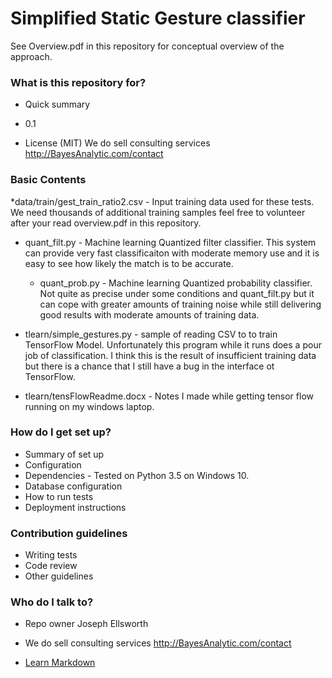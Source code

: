 # Simplified Static Gesture classifier  #

See Overview.pdf in this repository for conceptual overview of the approach.



### What is this repository for? ###

* Quick summary
* 0.1

* License (MIT) We do sell consulting services http://BayesAnalytic.com/contact

### Basic Contents ###
 *data/train/gest_train_ratio2.csv - Input training data used for these tests.  We need thousands of     additional training samples feel free to volunteer after your read overview.pdf in this repository.
 * quant_filt.py  - Machine learning Quantized filter classifier.  This system can provide very 
   fast classificaiton with moderate memory use and it is easy to see how likely the match is to 
   be accurate.

   * quant_prob.py - Machine learning Quantized probability classifier. Not quite as precise under
   some conditions and quant_filt.py but it can cope with greater amounts of training noise while
   still delivering good results with moderate amounts of training data.  
   
 * tlearn/simple_gestures.py - sample of reading CSV to to train TensorFlow Model. 
   Unfortunately this program while it runs does a pour job of classification. I think 
   this is the result of insufficient training data but there is a chance that I still have
   a bug in the interface ot TensorFlow. 

 * tlearn/tensFlowReadme.docx - Notes I made while getting tensor flow running on my windows laptop.

### How do I get set up? ###

* Summary of set up
* Configuration
* Dependencies - Tested on Python 3.5 on Windows 10.
* Database configuration
* How to run tests
* Deployment instructions

### Contribution guidelines ###

* Writing tests
* Code review
* Other guidelines

### Who do I talk to? ###

* Repo owner Joseph Ellsworth
* We do sell consulting services http://BayesAnalytic.com/contact




* [Learn Markdown](https://bitbucket.org/tutorials/markdowndemo)